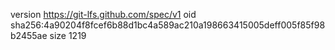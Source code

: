 version https://git-lfs.github.com/spec/v1
oid sha256:4a90204f8fcef6b88d1bc4a589ac210a198663415005deff005f85f98b2455ae
size 1219
